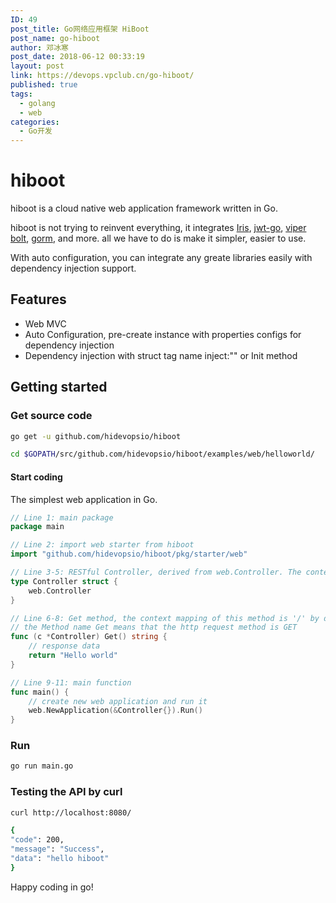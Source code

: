 ```yaml
---
ID: 49
post_title: Go网络应用框架 HiBoot
post_name: go-hiboot
author: 邓冰寒
post_date: 2018-06-12 00:33:19
layout: post
link: https://devops.vpclub.cn/go-hiboot/
published: true
tags:
  - golang
  - web
categories:
  - Go开发
---
```

# hiboot

hiboot is a cloud native web application framework written in Go.

hiboot is not trying to reinvent everything, it integrates [Iris](https://github.com/kataras/iris), [jwt-go](https://github.com/dgrijalva/jwt-go), [viper](https://github.com/spf13/viper) [bolt](https://github.com/boltdb/bolt), [gorm](https://github.com/jinzhu/gorm), and more. all we have to do is make it simpler, easier to use.

With auto configuration, you can integrate any greate libraries easily with dependency injection support.

## Features

* Web MVC
* Auto Configuration, pre-create instance with properties configs for dependency injection
* Dependency injection with struct tag name inject:"" or Init method

## Getting started

### Get source code

```bash
go get -u github.com/hidevopsio/hiboot

cd $GOPATH/src/github.com/hidevopsio/hiboot/examples/web/helloworld/

```

#### Start coding

The simplest web application in Go.

```go
// Line 1: main package
package main

// Line 2: import web starter from hiboot
import "github.com/hidevopsio/hiboot/pkg/starter/web"

// Line 3-5: RESTful Controller, derived from web.Controller. The context mapping of this controller is '/' by default
type Controller struct {
	web.Controller
}

// Line 6-8: Get method, the context mapping of this method is '/' by default
// the Method name Get means that the http request method is GET
func (c *Controller) Get() string {
	// response data
	return "Hello world"
}

// Line 9-11: main function
func main() {
	// create new web application and run it
	web.NewApplication(&Controller{}).Run()
}

```

### Run

```bash
go run main.go
```

### Testing the API by curl

```bash
curl http://localhost:8080/
```

```bash
{
"code": 200,
"message": "Success",
"data": "hello hiboot"
}
```

Happy coding in go!
